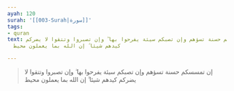 ```yaml
---
ayah: 120
surah: '[[003-Surah|سورة]]'
tags:
- quran
text: إن تمسسكم حسنة تسؤهم وإن تصبكم سيئة يفرحوا بها ۖ وإن تصبروا وتتقوا لا يضركم
  كيدهم شيئا ۗ إن الله بما يعملون محيط

---
```

> إن تمسسكم حسنة تسؤهم وإن تصبكم سيئة يفرحوا بها ۖ وإن تصبروا وتتقوا لا يضركم كيدهم شيئا ۗ إن الله بما يعملون محيط
